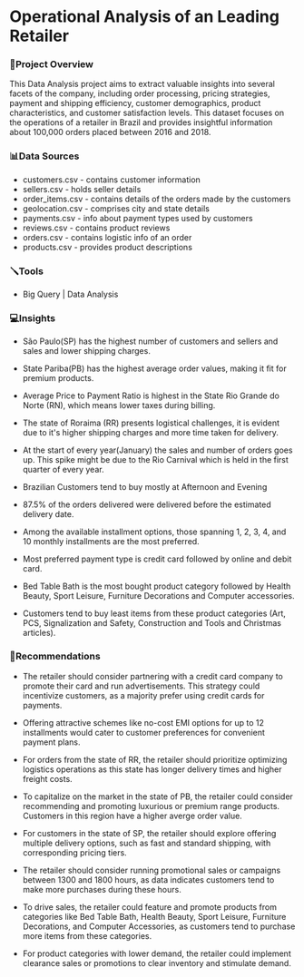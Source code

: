 
# Operational Analysis of an Leading Retailer

### 📌Project Overview
This Data Analysis project aims to extract valuable insights into several facets of the company, including order processing, pricing strategies, payment and shipping efficiency, customer demographics, product characteristics, and customer satisfaction levels. This dataset focuses on the operations of a retailer in Brazil and provides insightful information about 100,000 orders placed between 2016 and 2018. 


### 📊Data Sources
- customers.csv - contains customer information
- sellers.csv - holds seller details
- order_items.csv - contains details of the orders made by the customers
- geolocation.csv - comprises city and state details
- payments.csv - info about payment types used by customers
- reviews.csv - contains product reviews
- orders.csv - contains logistic info of an order
- products.csv - provides product descriptions

### 🪛Tools 
- Big Query | Data Analysis 

### 💻Insights
- São Paulo(SP) has the highest number of customers and sellers and sales and lower shipping charges.

- State Pariba(PB) has the highest average order values, making it fit for premium products.

- Average Price to Payment Ratio is highest in the State Rio Grande do Norte (RN), which means lower taxes during billing.

- The state of Roraima (RR) presents logistical challenges, it is evident due to it's higher shipping charges and more time taken for delivery.

- At the start of every year(January) the sales and number of orders goes up. This spike might be due to the Rio Carnival which is held in the first quarter of every year.

- Brazilian Customers tend to buy mostly at Afternoon and Evening

- 87.5% of the orders delivered were delivered before the estimated delivery date.

- Among the available installment options, those spanning 1, 2, 3, 4, and 10 monthly installments are the most preferred.

- Most preferred payment type is credit card followed by online and debit card.

- Bed Table Bath is the most bought product category followed by Health Beauty, Sport Leisure, Furniture Decorations and Computer accessories.

- Customers tend to buy least items from these product categories (Art, PCS, Signalization and Safety, Construction and Tools and Christmas articles).


### 📱Recommendations

- The retailer should consider partnering with a credit card company to promote their card and run advertisements. This strategy could incentivize customers, as a majority prefer using credit cards for payments. 

- Offering attractive schemes like no-cost EMI options for up to 12 installments would cater to customer preferences for convenient payment plans.

- For orders from the state of RR, the retailer should prioritize optimizing logistics operations as this state has longer delivery times and higher freight costs.

- To capitalize on the market in the state of PB, the retailer could consider recommending and promoting luxurious or premium range products. Customers in this region have a higher averge order value.

- For customers in the state of SP, the retailer should explore offering multiple delivery options, such as fast and standard shipping, with corresponding pricing tiers. 

- The retailer should consider running promotional sales or campaigns between 1300 and 1800 hours, as data indicates customers tend to make more purchases during these hours.

- To drive sales, the retailer could feature and promote products from categories like Bed Table Bath, Health Beauty, Sport Leisure, Furniture Decorations, and Computer Accessories, as customers tend to purchase more items from these categories.

- For product categories with lower demand, the retailer could implement clearance sales or promotions to clear inventory and stimulate demand.

